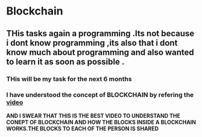 # Blockchain

## THis tasks again a programming .Its not because i dont know programming ,its also that i dont know much about programming and also wanted to learn it as soon as possible .
### THis will be my task for the next 6 months
### I have understood the concept of BLOCKCHAIN by refering the [video](https://www.youtube.com/watch?v=yubzJw0uiE4)

**AND I SWEAR THAT THIS IS THE BEST VIDEO TO UNDERSTAND THE CONEPT OF BLOCKCHAIN AND HOW THE BLOCKS INSIDE A BLOCKCHAIN WORKS.THE BLOCKS TO EACH OF THE PERSON IS SHARED**

